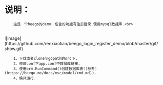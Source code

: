 说明：
=====
        这是一个beego的demo，包含的功能有注册登录.使用mysql数据库.<br>
<br>
![image](https://github.com/renxiaotian/beego_login_register_demo/blob/master/gif/show.gif)

        1、下载或者clone至gopath的src下.
        2、修改conf下app.conf中数据库链接.
        3、使用orm.RunCommand()创建数据库表([参考](https://beego.me/docs/mvc/model/cmd.md)).
        4、编译运行.